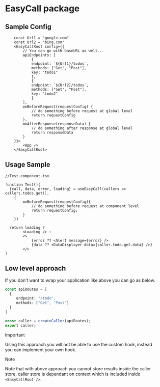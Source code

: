 # EasyCall package

## Sample Config

```tsx
    const Url1 = "google.com"
    const Url2 = "bing.com"
    <EasyCallRoot config={{
        // You can go with baseURL as well...
        apiEndpoints: [
            {
            endpoint: `${Url1}/todos`,
            methods: ["Get", "Post"],
            key: "todo1"
            },
            {
            endpoint: `${Url2}/todos`,
            methods: ["Get", "Post"],
            key: "todo2"
            }
        ],
        onBeforeRequest(requestConfig) {
            // do something before request at global level
            return requestConfig
        },
        onAfterResponse(responseData) {
            // do something after response at global level
            return responseData
        }
    }}>
        <App />
    </EasyCallRoot>
```

## Usage Sample

```tsx
//Test.component.tsx

function Test(){
  {call, data, error, loading} = useEasyCall(callers => callers.todos.get(),
    {
        onBeforeRequest(requestConfig){
            // do something before request at component level
            return requestConfig;
        }
    })
    
  return loading ?
        <Loading /> :
        <>
            {error ?? <Alert message={error} />
            {data ?? <DataDisplayer data={caller.todo.get.data} />}
        </>
}
```

## Low level approach

If you don't want to wrap your application like above you can go as below.

```ts
const apiRoutes = [
  {
     endpoint: "/todo",
     methods: ["Get", "Post"]
  }
]

const caller = createCaller(apiRoutes);
export caller;
```

> [!IMPORTANT]
> Using this approach you will not be able to use the custom hook, instead you can implement your own hook.

> [!NOTE]
> Note that with above approach you cannot store results inside the caller store, caller store is dependant on context which is included inside `<EasyCallRoot />`.
